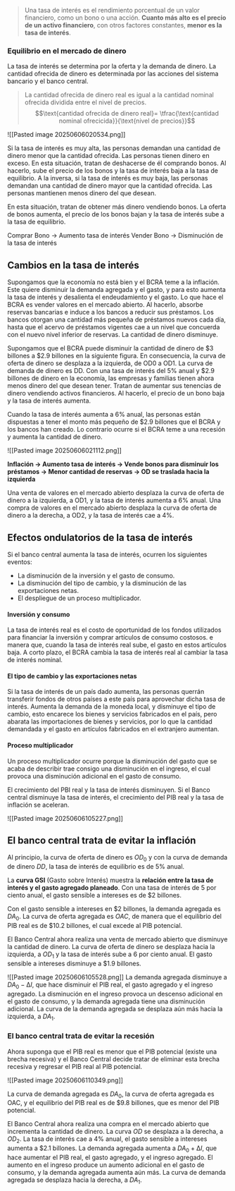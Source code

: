 > Una tasa de interés es el rendimiento porcentual de un valor financiero, como un bono o una acción. **Cuanto más alto es el precio de un activo financiero**, con otros factores constantes, **menor es la tasa de interés**.

### Equilibrio en el mercado de dinero 

La tasa de interés se determina por la oferta y la demanda de dinero. La cantidad ofrecida de dinero es determinada por las acciones del sistema bancario y el banco central. 

> La cantidad ofrecida de dinero real es igual a la cantidad nominal ofrecida dividida entre el nivel de precios. $$\text{cantidad ofrecida de dinero real}= \tfrac{\text{cantidad nominal ofrecicida}}{\text{nivel de precios}}$$

![[Pasted image 20250606020534.png]]

Si la tasa de interés es muy alta, las personas demandan una cantidad de dinero menor que la cantidad ofrecida. Las personas tienen dinero en exceso. En esta situación, tratan de deshacerse de él comprando bonos. Al hacerlo, sube el precio de los bonos y la tasa de interés baja a la tasa de equilibrio. A la inversa, si la tasa de interés es muy baja, las personas demandan una cantidad de dinero mayor que la cantidad ofrecida. Las personas mantienen menos dinero del que desean.

 En esta situación, tratan de obtener más dinero vendiendo bonos. La oferta de bonos aumenta, el precio de los bonos bajan y la tasa de interés sube a la tasa de equilibrio.
 
 Comprar Bono -> Aumento tasa de interés
Vender Bono -> Disminución de la tasa de interés
## Cambios en la tasa de interés

Supongamos que la economía no está bien y el BCRA teme a la inflación. Este quiere disminuir la demanda agregada y el gasto, y para esto aumenta la tasa de interés y desalienta el endeudamiento y el gasto. Lo que hace el BCRA es vender valores en el mercado abierto. Al hacerlo, absorbe reservas bancarias e induce a los bancos a reducir sus préstamos. Los bancos otorgan una cantidad más pequeña de préstamos nuevos cada día, hasta que el acervo de préstamos vigentes cae a un nivel que concuerda con el nuevo nivel inferior de reservas. La cantidad de dinero disminuye.

Supongamos que el BCRA puede disminuir la cantidad de dinero de $3 billones a $2.9 billones en la siguiente figura. En consecuencia, la curva de oferta de dinero se desplaza a
la izquierda, de OD0 a OD1. La curva de demanda de dinero es DD. Con una tasa de interés del 5% anual y $2.9 billones de dinero en la economía, las empresas y familias tienen ahora
menos dinero del que desean tener. Tratan de aumentar sus tenencias de dinero vendiendo activos financieros. Al hacerlo, el precio de un bono baja y la tasa de interés aumenta.

Cuando la tasa de interés aumenta a 6% anual, las personas están dispuestas a tener el monto más pequeño de $2.9 billones que el BCRA y los bancos han creado. Lo contrario ocurre si el BCRA teme a una recesión y aumenta la cantidad de dinero. 

![[Pasted image 20250606021112.png]]

**Inflación -> Aumento tasa de interés -> Vende bonos para disminuir los préstamos -> Menor cantidad de reservas -> OD se traslada hacia la izquierda**

Una venta de valores en el mercado abierto desplaza la curva de oferta de dinero a la izquierda, a OD1, y la tasa de interés aumenta a 6% anual. Una compra de valores en el mercado abierto desplaza la curva de oferta de dinero a la derecha, a OD2, y la tasa de interés cae a 4%. 

## Efectos ondulatorios de la tasa de interés

Si el banco central aumenta la tasa de interés, ocurren los siguientes eventos: 
* La disminución de la inversión y el gasto de consumo. 
* La disminución del tipo de cambio, y la disminución de las exportaciones netas. 
* El despliegue de un proceso multiplicador.

#### Inversión y consumo

La tasa de interés real es el  costo de oportunidad de los fondos utilizados para financiar la inversión y comprar artículos de consumo costosos. e manera que, cuando la tasa de interés real sube, el gasto en estos artículos baja. A corto plazo, el BCRA cambia la tasa de interés real al cambiar la tasa de interés nominal.

#### El tipo de cambio y las exportaciones netas 

Si la tasa de interés de un país dado aumenta, las personas querrán transferir fondos de otros países a este país para aprovechar dicha tasa de interés. Aumenta la demanda de la moneda local, y disminuye el tipo de cambio, esto encarece los bienes y servicios fabricados en el país, pero abarata las importaciones de bienes y servicios, por lo que la cantidad demandada y el gasto en artículos fabricados en el extranjero aumentan.
#### Proceso multiplicador

Un proceso multiplicador ocurre porque la disminución del gasto que se acaba de describir trae consigo una disminución en el ingreso, el cual provoca una disminución adicional en el gasto de consumo.

El crecimiento del PBI real y la tasa de interés disminuyen. Si el Banco central disminuye la tasa de interés, el crecimiento del PIB real y la tasa de inflación se aceleran. 

![[Pasted image 20250606105227.png]]

## El banco central trata de evitar la inflación 

Al principio, la curva de oferta de dinero es $OD_{0}$ y con la curva de demanda de dinero $DD$,
la tasa de interés de equilibrio es de 5% anual.

La **curva GSI** (Gasto sobre Interés) muestra la **relación entre la tasa de interés y el gasto agregado planeado**. Con una tasa de interés de 5 por ciento anual, el gasto sensible a
intereses es de $2 billones.

Con el gasto sensible a intereses en $2 billones, la demanda agregada es $DA_{0}$. La curva de
oferta agregada es $OAC$, de manera que el equilibrio del PIB real es de $10.2 billones, el
cual excede al PIB potencial.

El Banco Central ahora realiza una venta de mercado abierto que disminuye la cantidad
de dinero. La curva de oferta de dinero se desplaza hacia la izquierda, a $OD_{1}$ y la tasa de
interés sube a 6 por ciento anual. El gasto sensible a intereses disminuye a $1.9 billones.

![[Pasted image 20250606105528.png]]
La demanda agregada disminuye a $DA_{0} - ∆I$, que hace disminuir el PIB real, el gasto
agregado y el ingreso agregado. La disminución en el ingreso provoca un descenso
adicional en el gasto de consumo, y la demanda agregada tiene una disminución
adicional. La curva de la demanda agregada se desplaza aún más hacia la izquierda, a
$DA_{1}$.
### El banco central trata de evitar la recesión 

Ahora suponga que el PIB real es menor que el PIB potencial (existe una brecha recesiva) y
el Banco Central decide tratar de eliminar esta brecha recesiva y regresar el PIB real al PIB
potencial.

![[Pasted image 20250606110349.png]]

La curva de demanda agregada es $DA_{0}$, la curva de oferta agregada es OAC, y el equilibrio
del PIB real es de $9.8 billones, que es menor del PIB potencial.

El Banco Central ahora realiza una compra en el mercado abierto que incrementa la
cantidad de dinero. La curva $OD$ se desplaza a la derecha, a $OD_{2}$. La tasa de interés cae a
4% anual, el gasto sensible a intereses aumenta a $2.1 billones. La demanda
agregada aumenta a $DA_{0} + ∆I$, que hace aumentar el PIB real, el gasto agregado, y el
ingreso agregado. El aumento en el ingreso produce un aumento adicional en el gasto de
consumo, y la demanda agregada aumenta aún más. La curva de demanda agregada se
desplaza hacia la derecha, a $DA_{1}$.










